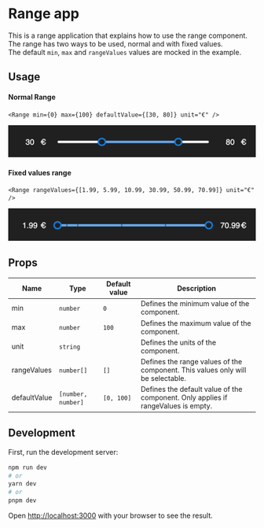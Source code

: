 # Range app

This is a range application that explains how to use the range component.  
The range has two ways to be used, normal and with fixed values.  
The default `min`, `max` and `rangeValues` values are mocked in the example.

## Usage

#### Normal Range

```tsx
<Range min={0} max={100} defaultValue={[30, 80]} unit="€" />
```
![img_1.png](public/img_1.png)

#### Fixed values range

```tsx
<Range rangeValues={[1.99, 5.99, 10.99, 30.99, 50.99, 70.99]} unit="€" />
```
![img_2.png](public/img_2.png)

## Props

| Name         | Type               | Default value | Description                                                                     |
| ------------ | ------------------ | ------------- |---------------------------------------------------------------------------------|
| min          | `number`           | `0`           | Defines the minimum value of the component.                                     |
| max          | `number`           | `100`         | Defines the maximum value of the component.                                     |
| unit         | `string`           |               | Defines the units of the component.                                             |
| rangeValues  | `number[]`         | `[]`          | Defines the range values of the component. This values only will be selectable. |
| defaultValue | `[number, number]` | `[0, 100]`    | Defines the default value of the component. Only applies if rangeValues is empty.|

## Development

First, run the development server:

```bash
npm run dev
# or
yarn dev
# or
pnpm dev
```

Open [http://localhost:3000](http://localhost:3000) with your browser to see the result.
